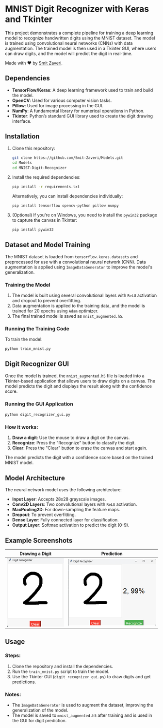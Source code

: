 
# MNIST Digit Recognizer with Keras and Tkinter

This project demonstrates a complete pipeline for training a deep learning model to recognize handwritten digits using the MNIST dataset. The model is trained using convolutional neural networks (CNNs) with data augmentation. The trained model is then used in a Tkinter GUI, where users can draw digits, and the model will predict the digit in real-time.

Made with ❤️ by [Smit Zaveri](https://github.com/Smit-Zaveri).

## Dependencies

- **TensorFlow/Keras**: A deep learning framework used to train and build the model.
- **OpenCV**: Used for various computer vision tasks.
- **Pillow**: Used for image processing in the GUI.
- **NumPy**: A fundamental library for numerical operations in Python.
- **Tkinter**: Python’s standard GUI library used to create the digit drawing interface.

## Installation

1. Clone this repository:
   ```bash
   git clone https://github.com/Smit-Zaveri/Models.git
   cd Models
   cd MNIST-Digit-Recognizer
   ```

2. Install the required dependencies:
   ```bash
   pip install -r requirements.txt
   ```

   Alternatively, you can install dependencies individually:
   ```bash
   pip install tensorflow opencv-python pillow numpy
   ```

3. (Optional) If you're on Windows, you need to install the `pywin32` package to capture the canvas in Tkinter:
   ```bash
   pip install pywin32
   ```

## Dataset and Model Training

The MNIST dataset is loaded from `tensorflow.keras.datasets` and preprocessed for use with a convolutional neural network (CNN). Data augmentation is applied using `ImageDataGenerator` to improve the model's generalization.

### Training the Model

1. The model is built using several convolutional layers with `ReLU` activation and dropout to prevent overfitting.
2. Data augmentation is applied to the training data, and the model is trained for 20 epochs using `Adam` optimizer.
3. The final trained model is saved as `mnist_augmented.h5`.

### Running the Training Code

To train the model:

```bash
python train_mnist.py
```

## Digit Recognizer GUI

Once the model is trained, the `mnist_augmented.h5` file is loaded into a Tkinter-based application that allows users to draw digits on a canvas. The model predicts the digit and displays the result along with the confidence score.

### Running the GUI Application

```bash
python digit_recognizer_gui.py
```

### How it works:
1. **Draw a digit**: Use the mouse to draw a digit on the canvas.
2. **Recognize**: Press the "Recognize" button to classify the digit.
3. **Clear**: Press the "Clear" button to erase the canvas and start again.

The model predicts the digit with a confidence score based on the trained MNIST model.

## Model Architecture

The neural network model uses the following architecture:
- **Input Layer**: Accepts 28x28 grayscale images.
- **Conv2D Layers**: Two convolutional layers with `ReLU` activation.
- **MaxPooling2D**: For down-sampling the feature maps.
- **Dropout**: To prevent overfitting.
- **Dense Layer**: Fully connected layer for classification.
- **Output Layer**: Softmax activation to predict the digit (0-9).

## Example Screenshots

| Drawing a Digit | Prediction |
|:---------------:|:----------:|
| ![Drawing](screenshots/drawing_example.png) | ![Prediction](screenshots/prediction_example.png) |

## Usage

### Steps:
1. Clone the repository and install the dependencies.
2. Run the `train_mnist.py` script to train the model.
3. Use the Tkinter GUI (`digit_recognizer_gui.py`) to draw digits and get predictions.

### Notes:
- The `ImageDataGenerator` is used to augment the dataset, improving the generalization of the model.
- The model is saved to `mnist_augmented.h5` after training and is used in the GUI for digit prediction.
